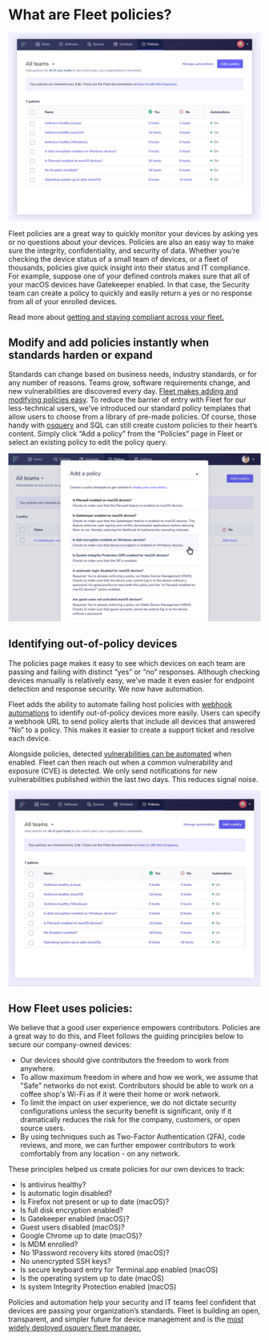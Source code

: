 # What are Fleet policies?

![The policies page of Fleet](../website/assets/images/articles/get-and-stay-compliant-across-your-devices-with-fleet-1-700x523@2x.jpeg)

Fleet policies are a great way to quickly monitor your devices by asking yes or no questions about your devices. Policies are also an easy way to make sure the integrity, confidentiality, and security of data. Whether you’re checking the device status of a small team of devices, or a fleet of thousands, policies give quick insight into their status and IT compliance. For example, suppose one of your defined controls makes sure that all of your macOS devices have Gatekeeper enabled. In that case, the Security team can create a policy to quickly and easily return a yes or no response from all of your enrolled devices.

Read more about [getting and staying compliant across your fleet.](https://fleetdm.com/use-cases/get-and-stay-compliant-across-your-devices-with-fleet)

## Modify and add policies instantly when standards harden or expand

Standards can change based on business needs, industry standards, or for any number of reasons. Teams grow, software requirements change, and new vulnerabilities are discovered every day. [Fleet makes adding and modifying policies easy](https://fleetdm.com/docs/using-fleet/rest-api#add-policy). To reduce the barrier of entry with Fleet for our less-technical users, we’ve introduced our standard policy templates that allow users to choose from a library of pre-made policies. Of course, those handy with [osquery](https://osquery.io/) and SQL can still create custom policies to their heart’s content. Simply click “Add a policy” from the “Policies” page in Fleet or select an existing policy to edit the policy query.

![Add a policy modal in Fleet](../website/assets/images/articles/what-are-fleet-policies-1.png)

## Identifying out-of-policy devices

The policies page makes it easy to see which devices on each team are passing and failing with distinct “yes” or “no” responses. Although checking devices manually is relatively easy, we’ve made it even easier for endpoint detection and response security. We now have automation.

Fleet adds the ability to automate failing host policies with [webhook automations](https://fleetdm.com/docs/using-fleet/automations#policy-automations) to identify out-of-policy devices more easily. Users can specify a webhook URL to send policy alerts that include all devices that answered “No” to a policy. This makes it easier to create a support ticket and resolve each device.

Alongside policies, detected [vulnerabilities can be automated](https://fleetdm.com/docs/using-fleet/automations#vulnerability-automations) when enabled. Fleet can then reach out when a common vulnerability and exposure (CVE) is detected. We only send notifications for new vulnerabilities published within the last two days. This reduces signal noise.

![Manage automations with Fleet](../website/assets/images/articles/get-and-stay-compliant-across-your-devices-with-fleet-2-515x400@2x.gif)

## How Fleet uses policies:

We believe that a good user experience empowers contributors. Policies are a great way to do this, and Fleet follows the guiding principles below to secure our company-owned devices:

- Our devices should give contributors the freedom to work from anywhere.
- To allow maximum freedom in where and how we work, we assume that "Safe" networks do not exist. Contributors should be able to work on a coffee shop's Wi-Fi as if it were their home or work network.
- To limit the impact on user experience, we do not dictate security configurations unless the security benefit is significant, only if it dramatically reduces the risk for the company, customers, or open source users.
- By using techniques such as Two-Factor Authentication (2FA), code reviews, and more, we can further empower contributors to work comfortably from any location - on any network.

These principles helped us create policies for our own devices to track:

- Is antivirus healthy?
- Is automatic login disabled?
- Is Firefox not present or up to date (macOS)?
- Is full disk encryption enabled?
- Is Gatekeeper enabled (macOS)?
- Guest users disabled (macOS)?
- Google Chrome up to date (macOS)?
- Is MDM enrolled?
- No 1Password recovery kits stored (macOS)?
- No unencrypted SSH keys?
- Is secure keyboard entry for Terminal.app enabled (macOS)
- Is the operating system up to date (macOS)
- Is system Integrity Protection enabled (macOS)

Policies and automation help your security and IT teams feel confident that devices are passing your organization’s standards. Fleet is building an open, transparent, and simpler future for device management and is the [most widely deployed osquery fleet manager.](https://fleetdm.com/) 

<meta name="category" value="security">
<meta name="authorGitHubUsername" value="DrewBakerfdm">
<meta name="authorFullName" value="Andrew Baker">
<meta name="publishedOn" value="2022-05-20">
<meta name="articleTitle" value="What are Fleet policies?">
<meta name="articleImageUrl" value="../website/assets/images/articles/get-and-stay-compliant-across-your-devices-with-fleet-1-700x523@2x.jpeg">
